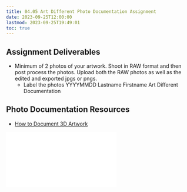 ```yaml
---
title: 04.05 Art Different Photo Documentation Assignment
date: 2023-09-25T12:00:00
lastmod: 2023-09-25T19:49:01
toc: true
---
```


## Assignment Deliverables

- Minimum of 2 photos of your artwork. Shoot in RAW format and then post process the photos. Upload both the RAW photos as well as the edited and exported jpgs or pngs.
  - Label the photos YYYYMMDD Lastname Firstname Art Different Documentation

## Photo Documentation Resources

- [How to Document 3D Artwork](../../../../art-faq/how-to-document-3d-artwork.md)

![How to Document 3D Artwork](../../../../art-faq/how-to-document-3d-artwork.md)
